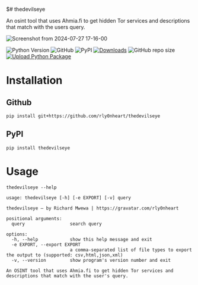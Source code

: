 $# thedevilseye

An osint tool that uses Ahmia.fi to get hidden Tor services and descriptions that match with the users query.

![Screenshot from 2024-07-27 17-16-00](https://github.com/user-attachments/assets/1b177134-0381-4bc5-8f42-3375e3cbd8d2)

![Python Version](https://img.shields.io/badge/python-3.x-blue?style=flat&logo=python)
![GitHub](https://img.shields.io/github/license/rly0nheart/thedevilseye?style=flat&logo=github)
![PyPI](https://img.shields.io/pypi/v/thedevilseye?style=flat&logo=pypi)
[![Downloads](https://static.pepy.tech/personalized-badge/thedevilseye?period=total&units=international_system&left_color=black&right_color=orange&left_text=pypi+downloads&logo=pypi)](https://pepy.tech/project/thedevilseye)
![GitHub repo size](https://img.shields.io/github/repo-size/rly0nheart/thedevilseye?style=flat&logo=github)
[![Upload Python Package](https://github.com/rly0nheart/thedevilseye/actions/workflows/python-publish.yml/badge.svg)](https://github.com/rly0nheart/thedevilseye/actions/workflows/python-publish.yml)

# Installation

## Github

```
pip install git+https://github.com/rly0nheart/thedevilseye
```

## PyPI

```
pip install thedevilseye
```

# Usage

```
thedevilseye --help
```

```
usage: thedevilseye [-h] [-e EXPORT] [-v] query

thedevilseye — by Richard Mwewa | https://gravatar.com/rly0nheart

positional arguments:
  query                 search query

options:
  -h, --help            show this help message and exit
  -e EXPORT, --export EXPORT
                        a comma-separated list of file types to export the output to (supported: csv,html,json,xml)
  -v, --version         show program's version number and exit

An OSINT tool that uses Ahmia.fi to get hidden Tor services and descriptions that match with the user's query.
```
